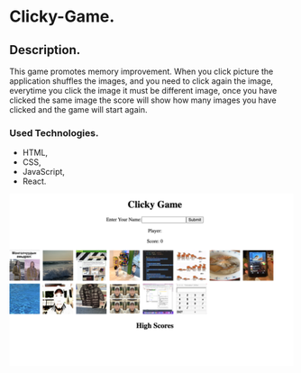 # Clicky-Game.
## Description.
This game promotes memory improvement. When you click picture the application shuffles the images, and you need to click again the image, everytime you click the image it must be different image, once you have clicked the same image the score will show how many images you have clicked and the game will start again. 
### Used Technologies.
* HTML,
* CSS,
* JavaScript,
* React.

![alt text](./public/readmePhoto.png)